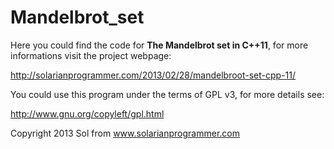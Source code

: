 Mandelbrot_set
==============

Here you could find the code for **The Mandelbrot set in C++11**, for more informations visit the project webpage:

http://solarianprogrammer.com/2013/02/28/mandelbroot-set-cpp-11/

You could use this program under the terms of GPL v3, for more details see:

http://www.gnu.org/copyleft/gpl.html

Copyright 2013 Sol from www.solarianprogrammer.com

